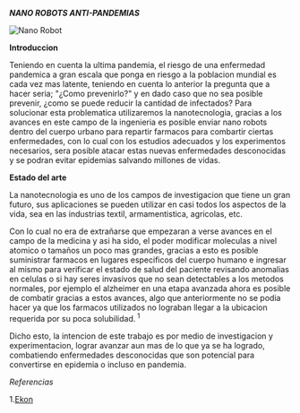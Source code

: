 ***NANO ROBOTS ANTI-PANDEMIAS***

![Nano Robot](https://concepto.de/wp-content/uploads/2019/12/nanotecnologia-e1576098823394.jpg)

   **Introduccion**
   
   Teniendo en cuenta la ultima pandemia, el riesgo de una enfermedad pandemica a gran escala que ponga en riesgo a la poblacion mundial es cada vez mas 
   latente, teniendo en cuenta lo anterior la pregunta que a hacer seria; "¿Como prevenirlo?" y en dado caso que no sea posible prevenir, ¿como se puede reducir
   la cantidad de infectados? Para solucionar esta problematica utilizaremos la nanotecnologia, gracias a los avances en este campo de la ingenieria es posible 
   enviar nano robots dentro del cuerpo urbano para repartir farmacos para combartir ciertas enfermedades, con lo cual con los estudios adecuados y los
   experimentos necesarios, sera posible atacar estas nuevas enfermedades desconocidas y se podran evitar epidemias salvando millones de vidas.
   
   **Estado del arte**
   
   La nanotecnologia es uno de los campos de investigacion que tiene un gran futuro, sus aplicaciones se pueden utilizar en casi todos los aspectos de la vida, 
   sea en las industrias textil, armamentistica, agricolas, etc.
   
   Con lo cual no era de extrañarse que empezaran a verse avances en el campo de la medicina y asi ha sido, el poder modificar moleculas a nivel atomico o 
   tamaños un poco mas grandes, gracias a esto es posible suministrar farmacos en lugares especificos del cuerpo humano e ingresar al mismo para verificar el
   estado de salud del paciente revisando anomalias en celulas o si hay seres invasivos que no sean detectables a los metodos normales, por ejemplo
   el alzheimer en una etapa avanzada ahora es posible de combatir gracias a estos avances, algo que anteriormente no se podia hacer ya que los farmacos
   utilizados no lograban llegar a la ubicacion requerida por su poca solubilidad.<sup> 1 </sup>
   
   Dicho esto, la intencion de este trabajo es por medio de investigacion y experimentacion, lograr avanzar aun mas de lo que ya se ha logrado, combatiendo
   enfermedades desconocidas que son potencial para convertirse en epidemia o incluso en pandemia.
   
   *Referencias*
   
   1.[Ekon](https://www.ekon.es/blog/nanotecnologia-en-medicina/)
   
   
   
